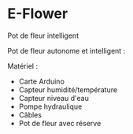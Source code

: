# E-Flower
Pot de fleur intelligent

Pot de fleur autonome et intelligent : 

Matériel :

 - Carte Arduino
 - Capteur humidité/température
 - Capteur niveau d'eau
 - Pompe hydraulique
 - Câbles
 - Pot de fleur avec réserve
